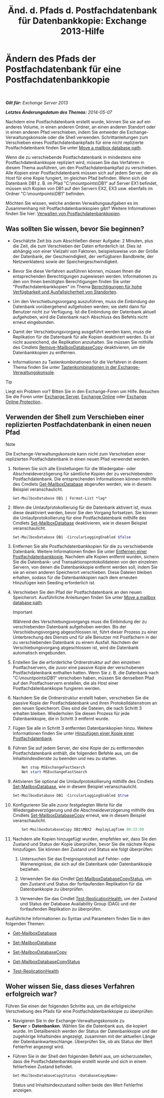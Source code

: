 ﻿---
title: 'Änd. d. Pfads d. Postfachdatenbank für Datenbankkopie: Exchange 2013-Hilfe'
TOCTitle: Ändern des Pfads der Postfachdatenbank für eine Postfachdatenbankkopie
ms:assetid: 324f255c-d95d-4a8a-a134-c8cee5c5b9cb
ms:mtpsurl: https://technet.microsoft.com/de-de/library/Dd979782(v=EXCHG.150)
ms:contentKeyID: 50475425
ms.date: 05/22/2018
mtps_version: v=EXCHG.150
ms.translationtype: MT
---

# Ändern des Pfads der Postfachdatenbank für eine Postfachdatenbankkopie

 

_**Gilt für:** Exchange Server 2013_

_**Letztes Änderungsdatum des Themas:** 2014-05-07_

Nachdem eine Postfachdatenbank erstellt wurde, können Sie sie auf ein anderes Volume, in einen anderen Ordner, an einen anderen Standort oder in einen anderen Pfad verschieben, indem Sie entweder die Exchange-Verwaltungskonsole oder die Shell verwenden. Schrittanleitungen zum Verschieben eines Postfachdatenbankpfads für eine nicht replizierte Postfachdatenbank finden Sie unter [Move a mailbox database path](manage-mailbox-databases-in-exchange-2013-exchange-2013-help.md).

Wenn die zu verschiebende Postfachdatenbank in mindestens eine Postfachdatenbankkopie repliziert wird, müssen Sie das Verfahren in diesem Thema ausführen, um den Postfachdatenbankpfad zu verschieben. Alle Kopien einer Postfachdatenbank müssen sich auf jedem Server, der als Host für eine Kopie fungiert, im gleichen Pfad befinden. Wenn sich die Datenbank DB1 z. B. im Pfad "C:\\mountpoints\\DB1" auf Server EX1 befindet, müssen sich Kopien von DB1 auf den Servern EX2, EX3 usw. ebenfalls im Ordner "C:\\mountpoints\\DB1" befinden.

Möchten Sie wissen, welche anderen Verwaltungsaufgaben es im Zusammenhang mit Postfachdatenbankkopien gibt? Weitere Informationen finden Sie hier: [Verwalten von Postfachdatenbankkopien](managing-mailbox-database-copies-exchange-2013-help.md).

## Was sollten Sie wissen, bevor Sie beginnen?

  - Geschätzte Zeit bis zum Abschließen dieser Aufgabe: 2 Minuten, plus die Zeit, die zum Verschieben der Daten erforderlich ist. Dies ist abhängig von einer Vielzahl von Faktoren, beispielsweise von der Größe der Datenbank, der Geschwindigkeit, der verfügbaren Bandbreite, der Netzwerklatenz sowie der Speichergeschwindigkeit.

  - Bevor Sie diese Verfahren ausführen können, müssen Ihnen die entsprechenden Berechtigungen zugewiesen werden. Informationen zu den von Ihnen benötigten Berechtigungen finden Sie unter "Postfachdatenbankkopien" im Thema [Berechtigungen für hohe Verfügbarkeit und Ausfallsicherheit von Standorten](high-availability-and-site-resilience-permissions-exchange-2013-help.md).

  - Um den Verschiebungsvorgang auszuführen, muss die Einbindung der Datenbank vorübergehend aufgehoben werden; sie steht dann für Benutzer nicht zur Verfügung. Ist die Einbindung der Datenbank aktuell aufgehoben, wird die Datenbank nach Abschluss des Befehls nicht erneut eingebunden.

  - Damit der Verschiebungsvorgang ausgeführt werden kann, muss die Replikation für die Datenbank für alle Kopien deaktiviert werden. Es ist nicht ausreichend, die Replikation anzuhalten. Sie müssen Sie mithilfe des Cmdlets [Remove-MailboxDatabaseCopy](https://technet.microsoft.com/de-de/library/dd335119\(v=exchg.150\)) deaktivieren, um die Datenbankkopien zu entfernen.

  - Informationen zu Tastenkombinationen für die Verfahren in diesem Thema finden Sie unter [Tastenkombinationen in der Exchange-Verwaltungskonsole](keyboard-shortcuts-in-the-exchange-admin-center-exchange-online-protection-help.md).


> [!TIP]
> Liegt ein Problem vor? Bitten Sie in den Exchange-Foren um Hilfe. Besuchen Sie die Foren unter <A href="https://go.microsoft.com/fwlink/p/?linkid=60612">Exchange Server</A>, <A href="https://go.microsoft.com/fwlink/p/?linkid=267542">Exchange Online</A> oder <A href="https://go.microsoft.com/fwlink/p/?linkid=285351">Exchange Online Protection</A>..



## Verwenden der Shell zum Verschieben einer replizierten Postfachdatenbank in einen neuen Pfad


> [!NOTE]
> Die Exchange-Verwaltungskonsole kann nicht zum Verschieben einer replizierten Postfachdatenbank in einen neuen Pfad verwendet werden.



1.  Notieren Sie sich alle Einstellungen für die Wiedergabe- oder Abschneideverzögerung für sämtliche Kopien der zu verschiebenden Postfachdatenbank. Die entsprechenden Informationen können mithilfe des Cmdlets [Get-MailboxDatabase](https://technet.microsoft.com/de-de/library/bb124924\(v=exchg.150\)) abgerufen werden, wie in diesem Beispiel veranschaulicht.
    
        Get-MailboxDatabase DB1 | Format-List *lag*

2.  Wenn die Umlaufprotokollierung für die Datenbank aktiviert ist, muss diese deaktiviert werden, bevor Sie den Vorgang fortsetzen. Sie können die Umlaufprotokollierung für eine Postfachdatenbank mithilfe des Cmdlets [Set-MailboxDatabase](https://technet.microsoft.com/de-de/library/bb123971\(v=exchg.150\)) deaktivieren, wie in diesem Beispiel veranschaulicht.
    
    ```powershell
    Set-MailboxDatabase DB1 -CircularLoggingEnabled $false
    ```

3.  Entfernen Sie alle Postfachdatenbankkopien für die zu verschiebende Datenbank. Weitere Informationen finden Sie unter [Entfernen einer Postfachdatenbankkopie](remove-a-mailbox-database-copy-exchange-2013-help.md). Nachdem alle Kopien entfernt wurden, sichern Sie die Datenbank- und Transaktionsprotokolldateien von den einzelnen Servern, von denen die Datenbankkopie entfernt werden soll, indem Sie sie an einen anderen Speicherort verschieben. Diese Dateien bleiben erhalten, sodass für die Datenbankkopien nach dem erneuten Hinzufügen kein Seeding erforderlich ist.

4.  Verschieben Sie den Pfad der Postfachdatenbank an den neuen Speicherort. Ausführliche Anleitungen finden Sie unter [Move a mailbox database path](manage-mailbox-databases-in-exchange-2013-exchange-2013-help.md).
    

    > [!IMPORTANT]
    > Während des Verschiebungsvorgangs muss die Einbindung der zu verschiebenden Datenbank aufgehoben werden. Bis der Verschiebungsvorgang abgeschlossen ist, führt dieser Prozess zu einer Unterbrechung des Diensts und für alle Benutzer mit Postfächern in der zu verschiebenden Datenbank zu einem Ausfall. Nachdem der Verschiebungsvorgang abgeschlossen ist, wird die Datenbank automatisch eingebunden.



5.  Erstellen Sie die erforderliche Ordnerstruktur auf den einzelnen Postfachservern, die zuvor eine passive Kopie der verschobenen Postfachdatenbank enthalten hatten. Wenn Sie z. B. die Datenbank nach "C:\\mountpoints\\DB1" verschoben haben, müssen Sie denselben Pfad auf den Postfachservern erstellen, die als Host einer Postfachdatenbankkopie fungieren werden.

6.  Nachdem Sie die Ordnerstruktur erstellt haben, verschieben Sie die passive Kopie der Postfachdatenbank und ihren Protokolldatenstrom an den neuen Speicherort. Dies sind die Dateien, die nach Schritt 3 erhalten bleiben. Wiederholen Sie diesen Prozess für jede Datenbankkopie, die in Schritt 3 entfernt wurde.

7.  Fügen Sie alle in Schritt 3 entfernten Datenbankkopien hinzu. Weitere Informationen finden Sie unter [Hinzufügen einer Kopie einer Postfachdatenbank](add-a-mailbox-database-copy-exchange-2013-help.md).

8.  Führen Sie auf jedem Server, der eine Kopie der zu entfernenden Postfachdatenbank enthält, die folgenden Befehle aus, um die Inhaltsindexdienste zu beenden und neu zu starten.
    
    ```powershell
        Net stop MSExchangeFastSearch
        Net start MSExchangeFastSearch
    ```
    
9.  Aktivieren Sie optional die Umlaufprotokollierung mithilfe des Cmdlets [Set-MailboxDatabase](https://technet.microsoft.com/de-de/library/bb123971\(v=exchg.150\)), wie in diesem Beispiel veranschaulicht.
    
    ```powershell
    Set-MailboxDatabase DB1 -CircularLoggingEnabled $true
    ```

10. Konfigurieren Sie alle zuvor festgelegten Werte für die Wiedergabeverzögerung und die Abschneideverzögerung mithilfe des Cmdlets [Set-MailboxDatabaseCopy](https://technet.microsoft.com/de-de/library/dd298104\(v=exchg.150\)) erneut, wie in diesem Beispiel veranschaulicht.
    
    ```powershell
        Set-MailboxDatabaseCopy DB1\MBX2 -ReplayLagTime 00:15:00
    ```
    
11. Nachdem alle Kopien hinzugefügt wurden, empfehlen wir, dass Sie den Zustand und Status der Kopie überprüfen, bevor Sie die nächste Kopie hinzufügen. Sie können den Zustand und Status wie folgt überprüfen:
    
    1.  Untersuchen Sie das Ereignisprotokoll auf Fehler- oder Warnereignisse, die sich auf die Datenbank oder Datenbankkopie beziehen.
    
    2.  Verwenden Sie das Cmdlet [Get-MailboxDatabaseCopyStatus](https://technet.microsoft.com/de-de/library/dd298044\(v=exchg.150\)), um den Zustand und Status der fortlaufenden Replikation für die Datenbankkopie zu überprüfen.
    
    3.  Verwenden Sie das Cmdlet [Test-ReplicationHealth](https://technet.microsoft.com/de-de/library/bb691314\(v=exchg.150\)), um den Zustand und Status der Database Availability Group (DAG) und der fortlaufenden Replikation zu überprüfen.

Ausführliche Informationen zu Syntax und Parametern finden Sie in den folgenden Themen:

  - [Get-MailboxDatabase](https://technet.microsoft.com/de-de/library/bb124924\(v=exchg.150\))

  - [Set-MailboxDatabase](https://technet.microsoft.com/de-de/library/bb123971\(v=exchg.150\))

  - [Set-MailboxDatabaseCopy](https://technet.microsoft.com/de-de/library/dd298104\(v=exchg.150\))

  - [Get-MailboxDatabaseCopyStatus](https://technet.microsoft.com/de-de/library/dd298044\(v=exchg.150\))

  - [Test-ReplicationHealth](https://technet.microsoft.com/de-de/library/bb691314\(v=exchg.150\))

## Woher wissen Sie, dass dieses Verfahren erfolgreich war?

Führen Sie einen der folgenden Schritte aus, um die erfolgreiche Verschiebung des Pfads für eine Postfachdatenbankkopie zu überprüfen:

  - Navigieren Sie in der Exchange-Verwaltungskonsole zu **Server** \> **Datenbanken**. Wählen Sie die Datenbank aus, die kopiert wurde. Im Detailbereich werden der Status der Datenbankkopie und der zugehörige Inhaltsindex angezeigt, zusammen mit der aktuellen Länge der Datenbankwarteschlange. Überprüfen Sie, ob als Status der Wert Fehlerfrei angezeigt wird.

  - Führen Sie in der Shell den folgenden Befehl aus, um sicherzustellen, dass die Postfachdatenbankkopie erstellt wurde und sich in einem fehlerfreien Zustand befindet.
    
    ```powershell
    Get-MailboxDatabaseCopyStatus <DatabaseCopyName>
    ```
    
    Status und Inhaltsindexzustand sollten beide den Wert Fehlerfrei anzeigen.

